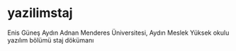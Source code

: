 # yazilimstaj
Enis Güneş Aydın Adnan Menderes Üniversitesi, Aydın Meslek Yüksek okulu yazılım bölümü staj dökümanı
